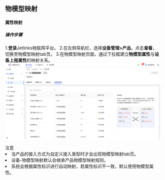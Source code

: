 

## 物模型映射

#### 属性映射
##### 操作步骤
1.**登录**Jetlinks物联网平台。
2.在左侧导航栏，选择**设备管理>产品**，点击**查看**，切换至物模型映射tab页。
3.在物模型映射页面，通过下拉框建立**物模型属性**与**设备上报属性**的映射关系。
![](./img/30.png)

<div class='explanation'>
  <span class='explanation-icon primary-color ring-border'></span>
  <span class='primary-color font-weight'>注意</span>
  <li>当产品的接入方式为自定义接入类型时才会出现物模型映射tab页。</li>
  <li> 设备-物模型映射默认会继承产品物模型映射规则。</li>
  <li>系统会根据属性标识进行自动映射，若属性标识不一致，默认使用物模型属性。</li>
</div>








